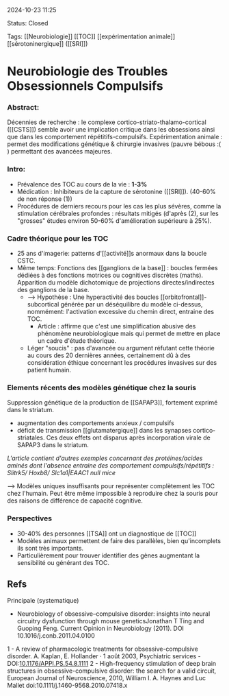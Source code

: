 2024-10-23 11:25

Status: Closed 

Tags: [[Neurobiologie]] [[TOC]] [[expérimentation animale]] [[sérotoninergique]] ([[SRI]]) 

# Neurobiologie des Troubles Obsessionnels Compulsifs
### Abstract: 
Décennies de recherche : le complexe cortico-striato-thalamo-cortical ([[CSTS]]) semble avoir une implication critique dans les obsessions ainsi que dans les comportement répétitifs-compulsifs. 
Expérimentation animale : permet des modifications génétique & chirurgie invasives (pauvre bébous :( ) permettant des avancées majeures. 

### Intro:
- Prévalence des TOC au cours de la vie : **1-3%** 
- Médication : Inhibiteurs de la capture de sérotonine ([[SRI]]). (40-60% de non réponse (1))
- Procédures de derniers recours pour les cas les plus sévères, comme la stimulation cérébrales profondes : résultats mitigés (d'après (2), sur les "grosses" études environ 50-60% d'amélioration supérieure à 25%). 
### Cadre théorique pour les TOC

- 25 ans d'imagerie: patterns d'[[activité]]s anormaux dans la boucle CSTC. 
- Même temps: Fonctions des [[ganglions de la base]] : boucles fermées dédiées à des fonctions motrices ou cognitives discrètes (maths).  Apparition du modèle dichotomique de projections directes/indirectes des ganglions de la base. 
	- --> Hypothèse :  Une hyperactivité des boucles [[orbitofrontal]]-subcortical générée par un déséquilibre du modèle ci-dessus, nommément: l'activation excessive  du chemin direct, entraine des TOC.
		* Article : affirme que c'est une simplification abusive des phénomène neurobiologique mais qui permet de mettre en place un cadre d'étude théorique. 
	* Léger "soucis" : pas d'avancée ou argument réfutant cette théorie au cours des 20 dernières années, certainement dû à des considération éthique concernant les procédures invasives sur des patient humain.
### Elements récents des modèles génétique chez la souris
Suppression génétique de la production de [[SAPAP3]], fortement exprimé dans le striatum. 
- augmentation des comportements anxieux / compulsifs
- déficit de transmission [[glutamatergique]] dans les synapses cortico-striatales.
Ces deux effets ont disparus après incorporation virale de SAPAP3 dans le striatum. 

*L'article contient d'autres exemples concernant des protéines/acides aminés dont l'absence entraine des comportement compulsifs/répétitifs : Slitrk5/ Hoxb8/ Slc1a1|EAAC1 null mice*

--> Modèles uniques insuffisants pour représenter complètement les TOC chez l'humain. Peut être même impossible à reproduire chez la souris pour des raisons de différence de capacité cognitive.
### Perspectives
- 30-40% des personnes [[TSA]] ont un diagnostique de [[TOC]]
- Modèles animaux permettent de faire des parallèles, bien qu'incomplets ils sont très importants.
- Particulièrement pour trouver identifier des gènes augmentant la sensibilité ou générant des TOC.
## Refs
Principale (systematique)
- Neurobiology of obsessive–compulsive disorder: insights into neural circuitry dysfunction through mouse geneticsJonathan T Ting and Guoping Feng. Current Opinion in Neurobiology (2011). DOI 10.1016/j.conb.2011.04.0100

1 - A review of pharmacologic treatments for obsessive-compulsive disorder. A. Kaplan, E. Hollander · 1 août 2003, Psychiatric services - DOI:[10.1176/APPI.PS.54.8.1111](https://doi.org/10.1176/APPI.PS.54.8.1111)
2 - High-frequency stimulation of deep brain structures in
obsessive-compulsive disorder: the search for a valid circuit, European Journal of Neuroscience, 2010, William I. A. Haynes and Luc Mallet  doi:10.1111/j.1460-9568.2010.07418.x
